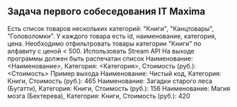 Задача первого собеседования IT Maxima
----------------------------------------------

Есть список товаров нескольких категорий: "Книги", "Канцтовары", "Головоломки".
У каждого товара есть id, наименование, категория, цена.
Необходимо отфильтровать товары категории "Книги" по алфавиту с ценой < 500.
Использовать Stream API
На выходе программы должен быть распечатан список
Наименование: <Наименование>, Категория: <Категория>, Стоимость (руб.): <Стоимость>
Пример выхода
Наименование: Чистый код, Категория: Книги, Стоимость (руб.): 465
Наименование: Загадки старого леса (Бугатти), Категория: Книги, Стоимость (руб.): 156
Наименование: Магия мозга (Бехтерева), Категория: Книги, Стоимость (руб.): 420
